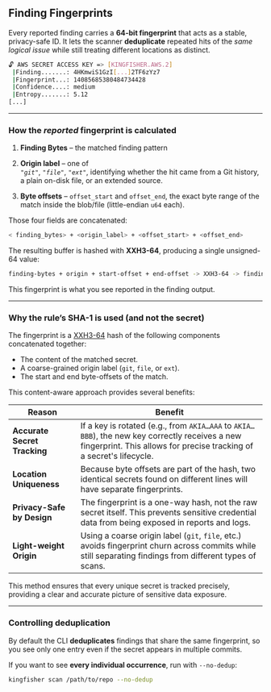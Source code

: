 ## Finding Fingerprints

Every reported finding carries a **64-bit fingerprint** that acts as a stable, privacy-safe ID.
It lets the scanner **deduplicate** repeated hits of the *same logical issue* while still treating different locations as distinct.

```bash
🔓 AWS SECRET ACCESS KEY => [KINGFISHER.AWS.2]
 |Finding.......: 4HKmwiS1GzI[...]2TF6zYz7
 |Fingerprint...: 14085685380484734428
 |Confidence....: medium
 |Entropy.......: 5.12
[...]

```
---

### How the *reported* fingerprint is calculated

1. **Finding Bytes** – the matched finding pattern

2. **Origin label** – one of  
   *`"git"`*, *`"file"`*, *`"ext"`*, identifying whether the hit came from a Git
   history, a plain on-disk file, or an extended source.

3. **Byte offsets** – `offset_start` and `offset_end`, the exact byte range of
   the match inside the blob/file (little-endian `u64` each).

Those four fields are concatenated:

```bash
< finding_bytes> + <origin_label> + <offset_start> + <offset_end>
```

The resulting buffer is hashed with **XXH3-64**, producing a single unsigned-64 value:

```bash
finding-bytes + origin + start-offset + end-offset -> XXH3-64 -> finding_fingerprint
```


This fingerprint is what you see reported in the finding output.

---

### Why the rule’s SHA-1 is used (and not the secret)

The fingerprint is a [XXH3-64](https://github.com/Cyan4973/xxHash) hash of the following components concatenated together:

* The content of the matched secret.
* A coarse-grained origin label (`git`, `file`, or `ext`).
* The start and end byte-offsets of the match.

This content-aware approach provides several benefits:

| Reason                      | Benefit                                                                                                                                              |
| --------------------------- | ---------------------------------------------------------------------------------------------------------------------------------------------------- |
| **Accurate Secret Tracking** | If a key is rotated (e.g., from `AKIA…AAA` to `AKIA…BBB`), the new key correctly receives a new fingerprint. This allows for precise tracking of a secret's lifecycle. |
| **Location Uniqueness** | Because byte offsets are part of the hash, two identical secrets found on different lines will have separate fingerprints.                             |
| **Privacy-Safe by Design** | The fingerprint is a one-way hash, not the raw secret itself. This prevents sensitive credential data from being exposed in reports and logs.          |
| **Light-weight Origin** | Using a coarse origin label (`git`, `file`, etc.) avoids fingerprint churn across commits while still separating findings from different types of scans. |

This method ensures that every unique secret is tracked precisely, providing a clear and accurate picture of sensitive data exposure.

---
### Controlling deduplication

By default the CLI **deduplicates** findings that share the same fingerprint, so you see only one entry even if the secret appears in multiple commits.


If you want to see **every individual occurrence**, run with `--no-dedup`:

```bash
kingfisher scan /path/to/repo --no-dedup
```